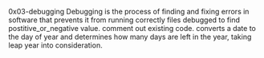 0x03-debugging
Debugging is the process of finding and fixing errors in software that prevents it from running correctly
files debugged to find
postitive_or_negative value.
comment out existing code.
converts a date to the day of year and determines how many days are left in the year, taking leap year into consideration.
